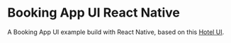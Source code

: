 # Booking App UI React Native

A Booking App UI example build with React Native, based on this [Hotel UI](https://dribbble.com/shots/14838258-Hotel-Booking-App-Rebound).
